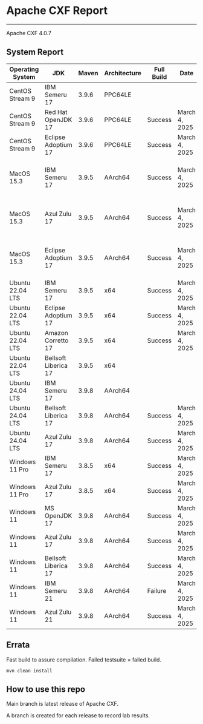 # Apache CXF Report
--- 

Apache CXF 4.0.7

## System Report

| Operating System    | JDK       | Maven | Architecture | Full Build | Date  | Notes |
|---------------------|-----------|-------|--------------|------------|-------|-------|
| CentOS Stream 9     | IBM Semeru 17  | 3.9.6 | PPC64LE      |  |  | |
| CentOS Stream 9     | Red Hat OpenJDK 17  | 3.9.6 | PPC64LE       | Success | March 4, 2025 | JAX-WS System Tests |
| CentOS Stream 9     | Eclipse Adoptium 17  | 3.9.6 | PPC64LE       | Success | March 4, 2025 | |
| MacOS 15.3          | IBM Semeru 17  | 3.9.5 | AArch64      |Success | March 4, 2025| Apache CXF SSE Integration System Tests for Tomcat|
| MacOS 15.3          | Azul Zulu 17  | 3.9.5 | AArch64       | Success | March 4, 2025| Apache CXF SSE Integration System Tests for Tomcat |
| MacOS 15.3          | Eclipse Adoptium 17  | 3.9.5 | AArch64      | Success | March 4, 2025 | Apache CXF Observability using Micrometer Observation |
| Ubuntu 22.04 LTS    | IBM Semeru 17  | 3.9.5 | x64       |Success | March 4, 2025| |
| Ubuntu 22.04 LTS    | Eclipse Adoptium 17  | 3.9.5 | x64      |Success | March 4, 2025| |
| Ubuntu 22.04 LTS    | Amazon Corretto 17  | 3.9.5 | x64       |Success | March 4, 2025| |
| Ubuntu 22.04 LTS    | Bellsoft Liberica 17  | 3.9.5 | x64      |  |  | |
| Ubuntu 24.04 LTS    | IBM Semeru 17  | 3.9.8 | AArch64       |  |  | |
| Ubuntu 24.04 LTS    | Bellsoft Liberica 17 | 3.9.8 | AArch64       |Success | March 4, 2025| HttpClient 5.x Transport system Test|
| Ubuntu 24.04 LTS    | Azul Zulu 17  | 3.9.8 | AArch64       |Success | March 4, 2025| |
| Windows 11 Pro      | IBM Semeru 17  | 3.8.5 | x64       | Success | March 4, 2025 | Uncategorized system tests |
| Windows 11 Pro      | Azul Zulu 17  | 3.8.5 | x64       | Success | March 4, 2025 | |
| Windows 11       | MS OpenJDK 17  | 3.9.8 | AArch64       | Success | March 4, 2025 | |
| Windows 11       | Azul Zulu 17  | 3.9.8 | AArch64       | Success | March 4, 2025 | |
| Windows 11       | Bellsoft Liberica 17  | 3.9.8 | AArch64       | Success | March 4, 2025 | Failure in Cipher Suites test.|
| Windows 11       | IBM Semeru 21  | 3.9.8 | AArch64       | Failure  | March 4, 2025 | Runtime OAuth 2.0 |
| Windows 11       | Azul Zulu 21  | 3.9.8 | AArch64       |  Success | March 4, 2025| |



## Errata


Fast build to assure compilation. Failed testsuite = failed build.
```
mvn clean install
```

## How to use this repo

Main branch is latest release of Apache CXF.

A branch is created for each release to record lab results.
